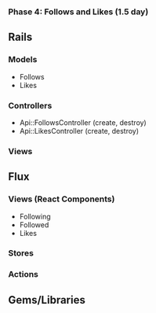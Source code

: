 ### Phase 4: Follows and Likes (1.5 day)

## Rails
### Models
* Follows
* Likes

### Controllers
* Api::FollowsController (create, destroy)
* Api::LikesController (create, destroy)

### Views

## Flux
### Views (React Components)
* Following
* Followed
* Likes

### Stores

### Actions

## Gems/Libraries
